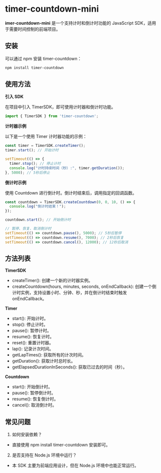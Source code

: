 # **timer-countdown-mini**

**imer-countdown-mini** 是一个支持计时和倒计时功能的 JavaScript SDK，适用于需要时间控制的前端项目。

## **安装**

可以通过 npm 安装 timer-countdown：
```bash
npm install timer-countdown
```
## **使用方法**

**引入 SDK**

在项目中引入 TimerSDK，即可使用计时器和倒计时功能。
```js
import { TimerSDK } from 'timer-countdown';
```
**计时器示例**

以下是一个使用 Timer 计时器功能的示例：
```js
const timer = TimerSDK.createTimer();
timer.start(); // 开始计时

setTimeout(() => {
  timer.stop(); // 停止计时
  console.log("计时持续时间（秒）:", timer.getDuration());
}, 5000); // 5秒后停止
```
**倒计时示例**

使用 Countdown 进行倒计时。倒计时结束后，调用指定的回调函数。
```js
const countdown = TimerSDK.createCountdown(0, 0, 10, () => {
  console.log("倒计时结束！");
});

countdown.start(); // 开始倒计时

// 暂停、恢复、取消倒计时
setTimeout(() => countdown.pause(), 5000); // 5秒后暂停
setTimeout(() => countdown.resume(), 7000); // 2秒后恢复
setTimeout(() => countdown.cancel(), 12000); // 12秒后取消
```
## **方法列表**

**TimerSDK**

-	createTimer(): 创建一个新的计时器实例。
-	createCountdown(hours, minutes, seconds, onEndCallback): 创建一个倒计时实例，支持设置小时、分钟、秒，并在倒计时结束时触发 onEndCallback。

**Timer**

-	start(): 开始计时。
-	stop(): 停止计时。
-	pause(): 暂停计时。
-	resume(): 恢复计时。
-	reset(): 重置计时器。
-	lap(): 记录计次时间。
-	getLapTimes(): 获取所有的计次时间。
-	getDuration(): 获取计时总时长。
-	getElapsedDurationInSeconds(): 获取已过去的时间（秒）。

**Countdown**

-	start(): 开始倒计时。
-	pause(): 暂停倒计时。
-	resume(): 恢复倒计时。
-	cancel(): 取消倒计时。

## **常见问题**

1.	如何安装依赖？
-	直接使用 npm install timer-countdown 安装即可。
2.	是否支持在 Node.js 环境中运行？
-	本 SDK 主要为前端应用设计，但在 Node.js 环境中也能正常运行。
